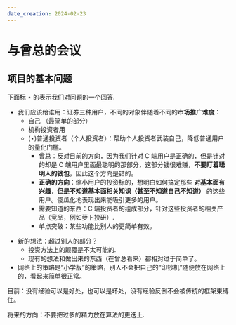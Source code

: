 ```yaml
---
date_creation: 2024-02-23
---
```

# 与曾总的会议
## 项目的基本问题
下面标 $\star$ 的表示我们对问题的一个回答.
+ 我们应该给谁用：证券三种用户，不同的对象伴随着不同的**市场推广难度**：
	- 自己 （最简单的部分）
	- 机构投资者用
	- ($\star$)普通投资者（个人投资者）：帮助个人投资者武装自己，降低普通用户的量化门槛。
		- 曾总：反对目前的方向，因为我们针对 C 端用户是正确的，但是针对的却是 C 端用户里面最聪明的那部分，这部分钱很难赚，**不要盯着聪明人的钱包**，因此这个方向是错的。
		- **正确的方向**：缩小用户的投资标的，想明白如何搞定那些 **对基本面有兴趣，但是不知道基本面相关知识（甚至不知道自己不知道）** 的这些用户。傻瓜化地表现出来能吸引更多的用户。
		- 需要知道的东西：C 端投资者的组成部分，针对这些投资者的相关产品（竞品，例如萝卜投研）.
		- 单点突破：某些功能比别人的更简单有效。
- 新的想法：超过别人的部分？
	- 投资方法上的颠覆是不太可能的.
	- 现有的想法和做出来的东西（在曾总看来）都相对过于简单了。
- 网络上的策略是“小学版”的策略，别人不会把自己的“印钞机”随便放在网络上的，看起来简单很正常。

目前：没有经验可以是好处，也可以是坏处，没有经验反倒不会被传统的框架束缚住。

将来的方向：不要把过多的精力放在算法的更迭上.